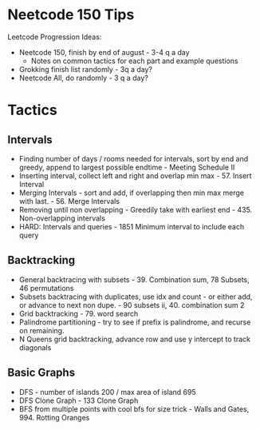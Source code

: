 # Neetcode 150 Tips

Leetcode Progression Ideas:

- Neetcode 150, finish by end of august - 3-4 q a day
    - Notes on common tactics for each part and example questions
- Grokking finish list randomly - 3q a day?
- Neetcode All, do randomly - 3 q a day?

# Tactics

## Intervals
- Finding number of days / rooms needed for intervals, sort by end and greedy, append to largest possible endtime - Meeting Schedule II
- Inserting interval, collect left and right and overlap min max - 57. Insert Interval
- Merging Intervals - sort and add, if overlapping then min max merge with last. - 56. Merge Intervals 
- Removing until non overlapping - Greedily take with earliest end - 435. Non-overlapping intervals
- HARD: Intervals and queries - 1851 Minimum interval to include each query

## Backtracking
- General backtracing with subsets - 39. Combination sum, 78 Subsets, 46 permutations
- Subsets backtracing with duplicates, use idx and count - or either add, or advance to next non dupe. - 90 subsets ii, 40. combination sum 2
- Grid backtracking - 79. word search
- Palindrome partitioning - try to see if prefix is palindrome, and recurse on remaining.
- N Queens grid backtracking, advance row and use y intercept to track diagonals

## Basic Graphs
- DFS - number of islands 200 / max area of island 695
- DFS Clone Graph - 133 Clone Graph
- BFS from multiple points with cool bfs for size trick - Walls and Gates, 994. Rotting Oranges